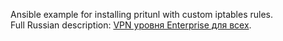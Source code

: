 Ansible example for installing pritunl with custom iptables rules.  
Full Russian description: [VPN уровня Enterprise для всех](https://habr.com/ru/post/686194/).
